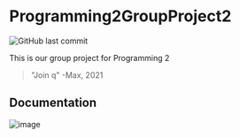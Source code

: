 # Programming2GroupProject2
![GitHub last commit](https://img.shields.io/github/last-commit/HoldMyTyr/Programming2GroupProject2)

This is our group project for Programming 2
> "Join q" -Max, 2021
## Documentation

![image](https://github.com/HoldMyTyr/2022CP2Project2/blob/master/ProjectCrouton.png)

